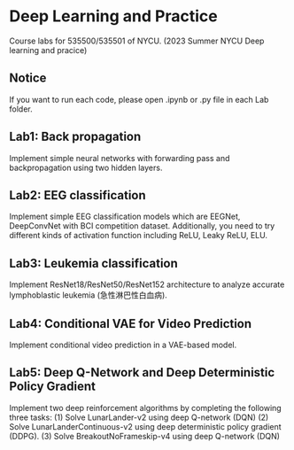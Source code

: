 # Deep Learning and Practice

Course labs for 535500/535501 of NYCU.
(2023 Summer NYCU Deep learning and pracice)

## Notice 
If you want to run each code, please open .ipynb or .py file in each Lab folder.

## Lab1: Back propagation
Implement simple neural networks with forwarding pass and backpropagation using two hidden layers.

## Lab2: EEG classification
Implement simple EEG classification models which are EEGNet, DeepConvNet with BCI competition dataset. Additionally, you need to try different kinds of activation function including ReLU, Leaky ReLU, ELU.

## Lab3: Leukemia classification
Implement ResNet18/ResNet50/ResNet152 architecture to analyze accurate lymphoblastic leukemia (急性淋巴性白血病).

## Lab4: Conditional VAE for Video Prediction
Implement conditional video prediction in a VAE-based model.

## Lab5: Deep Q-Network and Deep Deterministic Policy Gradient
Implement two deep reinforcement algorithms by completing the following three tasks:
(1) Solve LunarLander-v2 using deep Q-network (DQN)
(2) Solve LunarLanderContinuous-v2 using deep deterministic policy gradient (DDPG).
(3) Solve BreakoutNoFrameskip-v4 using deep Q-network (DQN)